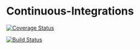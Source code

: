 # Continuous-Integrations
[![Coverage Status](https://coveralls.io/repos/github/Tony-Ndichu/Continuous-Integrations/badge.svg?branch=master)](https://coveralls.io/github/Tony-Ndichu/Continuous-Integrations?branch=master)

[![Build Status](https://travis-ci.com/Tony-Ndichu/Continuous-Integrations.svg?branch=master)](https://travis-ci.com/Tony-Ndichu/Continuous-Integrations)
